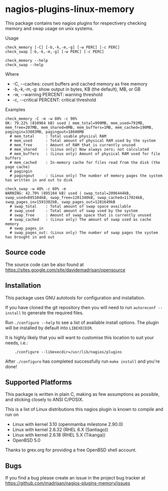 # nagios-plugins-linux-memory

This package contains two nagios plugins for respectivery checking memory and
swap usage on unix systems.

Usage

	check_memory [-C] [-b,-k,-m,-g] [-w PERC] [-c PERC]
	check_swap [-b,-k,-m,-g] [-w PERC] [-c PERC]
	
	check_memory --help
	check_swap --help

Where

* -C, --caches: count buffers and cached memory as free memory
* -b,-k,-m,-g: show output in bytes, KB (the default), MB, or GB
* -w, --warning PERCENT: warning threshold
* -c, --critical PERCENT: critical threshold

Examples

	check_memory -C -m -w 80% -c 90%
	OK: 79.22% (810964 kB) used | mem_total=999MB, mem_used=791MB, mem_free=207MB, mem_shared=0MB, mem_buffers=1MB, mem_cached=190MB, pagingin=33803MB, pagingout=18608MB
	  # mem_total     : Total usable physical RAM
	  # mem_used      : Total amount of physical RAM used by the system
	  # mem_free      : Amount of RAM that is currently unused
	  # mem_shared    : (Linux only) Now always zero; not calculated
	  # mem_buffers   : (Linux only) Amount of physical RAM used for file buffers
	  # mem_cached    : In-memory cache for files read from the disk (the page cache)
	  # pagingin
	  # pagingout     : (Linux only) The number of memory pages the system has written in and out to disk
	
	check_swap -w 40% -c 60% -m
	WARNING: 42.70% (895104 kB) used | swap_total=2096444kB, swap_used=895104kB, swap_free=1201340kB, swap_cached=117024kB, swap_pages_in=1593302kB, swap_pages_out=1281649kB
	  # swap_total    : Total amount of swap space available
	  # swap_used     : Total amount of swap used by the system
	  # swap_free     : Amount of swap space that is currently unused
	  # swap_cached   : (Linux only) The amount of swap used as cache memory
	  # swap_pages_in 
	  # swap_pages_out: (Linux only) The number of swap pages the system has brought in and out


## Source code

The source code can be also found at https://sites.google.com/site/davidemadrisan/opensource


## Installation

This package uses GNU autotools for configuration and installation.

If you have cloned the git repository then you will need to run
`autoreconf --install` to generate the required files.

Run `./configure --help` to see a list of available install options.
The plugin will be installed by default into `LIBEXECDIR`.

It is highly likely that you will want to customise this location to
suit your needs, i.e.:

        ./configure --libexecdir=/usr/lib/nagios/plugins

After `./configure` has completed successfully run `make install` and
you're done!


## Supported Platforms

This package is written in plain C, making as few assumptions as possible, and
sticking closely to ANSI C/POSIX.

This is a list of Linux distributions this nagios plugin is known to compile
and run on

* Linux with kernel 3.10 (openmamba milestone 2.90.0)
* Linux with kernel 2.6.32 (RHEL 6.X (Santiago))
* Linux with kernel 2.6.18 (RHEL 5.X (Tikanga))
* OpenBSD 5.0

Thanks to grex.org for providing a free OpenBSD shell account.

## Bugs

If you find a bug please create an issue in the project bug tracker at
https://github.com/madrisan/nagios-plugins-memory/issues

